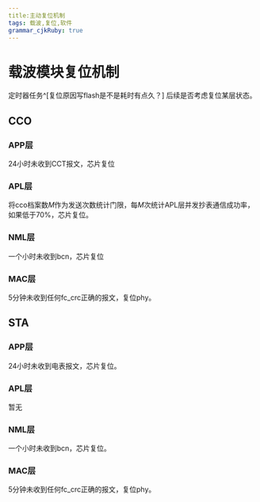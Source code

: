 ```yaml
---
title:主动复位机制
tags: 载波,复位,软件
grammar_cjkRuby: true
---
```


# 载波模块复位机制
定时器任务^[复位原因写flash是不是耗时有点久？]
后续是否考虑复位某层状态。
## CCO
### APP层
24小时未收到CCT报文，芯片复位
### APL层
将cco档案数*M*作为发送次数统计门限，每*M*次统计APL层并发抄表通信成功率，如果低于70%，芯片复位。
### NML层
一个小时未收到bcn，芯片复位
### MAC层
5分钟未收到任何fc_crc正确的报文，复位phy。

## STA
### APP层
24小时未收到电表报文，芯片复位。
### APL层
暂无
### NML层
一个小时未收到bcn，芯片复位。
### MAC层
5分钟未收到任何fc_crc正确的报文，复位phy。